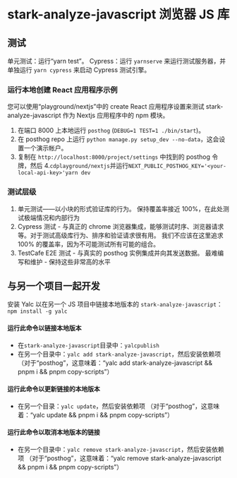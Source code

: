 # stark-analyze-javascript 浏览器 JS 库

## 测试

单元测试：运行“yarn test”。
Cypress：运行 `yarnserve` 来运行测试服务器，并单独运行 `yarn cypress` 来启动 Cypress 测试引擎。


### 运行本地创建 React 应用程序示例

您可以使用“playground/nextjs”中的 create React 应用程序设置来测试 stark-analyze-javascript 作为 Nextjs 应用程序中的 npm 模块。

1. 在端口 8000 上本地运行 `posthog` (`DEBUG=1 TEST=1 ./bin/start`)。
2. 在 posthog repo 上运行 `python manage.py setup_dev --no-data`，这会设置一个演示帐户。
3. 复制在 `http://localhost:8000/project/settings` 中找到的 posthog 令牌，然后
4.`cdplayground/nextjs`并运行`NEXT_PUBLIC_POSTHOG_KEY='<your-local-api-key>'yarn dev`

### 测试层级

1. 单元测试——以小块的形式验证库的行为。 保持覆盖率接近 100%，在此处测试极端情况和内部行为
2. Cypress 测试 - 与真正的 chrome 浏览器集成，能够测试时序、浏览器请求等。对于测试高级库行为、排序和验证请求很有用。 我们不应该在这里追求 100% 的覆盖率，因为不可能测试所有可能的组合。
3. TestCafe E2E 测试 - 与真实的 posthog 实例集成并向其发送数据。 最难编写和维护 - 保持这些非常高的水平

## 与另一个项目一起开发

安装 Yalc 以在另一个 JS 项目中链接本地版本的 `stark-analyze-javascript`：`npm install -g yalc`

#### 运行此命令以链接本地版本

- 在`stark-analyze-javascript`目录中：`yalcpublish`
- 在另一个目录中：`yalc add stark-analyze-javascript`，然后安装依赖项
   （对于“posthog”，这意味着：“yalc add stark-analyze-javascript && pnpm i && pnpm copy-scripts”）

#### 运行此命令以更新链接的本地版本

- 在另一个目录：`yalc update`，然后安装依赖项
   （对于“posthog”，这意味着：“yalc update && pnpm i && pnpm copy-scripts”）

#### 运行此命令以取消本地版本的链接

- 在另一个目录中：`yalc remove stark-analyze-javascript`，然后安装依赖项
   （对于“posthog”，这意味着：“yalc remove stark-analyze-javascript && pnpm i && pnpm copy-scripts”）
